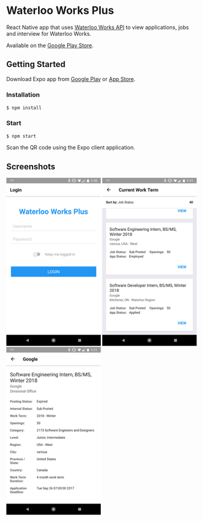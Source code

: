 # Waterloo Works Plus
React Native app that uses [Waterloo Works API](https://github.com/waterloo-works-plus/waterloo-works-api) to view applications, jobs and interview for Waterloo Works.

Available on the [Google Play Store](https://play.google.com/store/apps/details?id=com.munazrahman.waterlooworksplus).

## Getting Started
Download Expo app from [Google Play](https://play.google.com/store/apps/details?id=host.exp.exponent&hl=en) or [App Store](https://itunes.apple.com/us/app/expo-client/id982107779?mt=8).
### Installation
```
$ npm install
```

### Start
```
$ npm start
```

Scan the QR code using the Expo client application.

## Screenshots
<img src="/screenshots/android/login_screen.png" width="250"> <img src="/screenshots/android/applications_screen.png" width="250"> <img src="/screenshots/android/job_screen-1.png" width="250">
